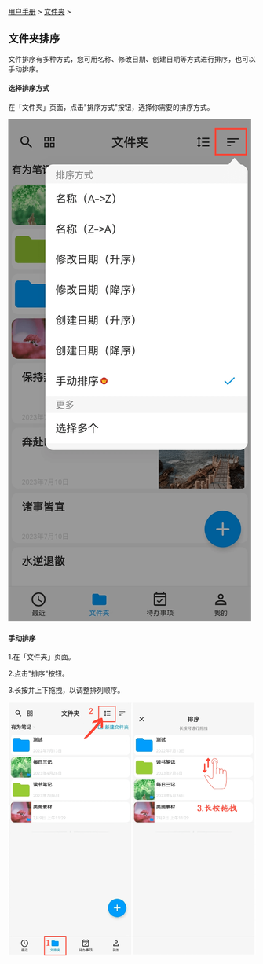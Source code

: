 [用户手册](/dragonnest/drawnote/manual/zh) > [文件夹](/dragonnest/drawnote/manual/zh/folder) >

文件夹排序
---
文件排序有多种方式，您可用名称、修改日期、创建日期等方式进行排序，也可以手动排序。

#### 选择排序方式
在「文件夹」页面，点击"排序方式"按钮，选择你需要的排序方式。

![](imgs/sort_folders1.png)

#### 手动排序
1.在「文件夹」页面。

2.点击"排序"按钮。

3.长按并上下拖拽，以调整排列顺序。

![](imgs/sort_folders2.png)